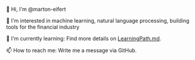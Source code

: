 👋 Hi, I'm @marton-eifert

👀 I'm interested in machine learning, natural language processing, building tools for the financial industry

🌱 I'm currently learning: Find more details on [LearningPath.md](LearningPath.md).
<!--- 💞️ I’m looking to collaborate on ... --->
📫 How to reach me: Write me a message via GitHub.

<!---
marton-eifert/marton-eifert is a ✨ special ✨ repository because its `README.md` (this file) appears on your GitHub profile.
You can click the Preview link to take a look at your changes.
--->
